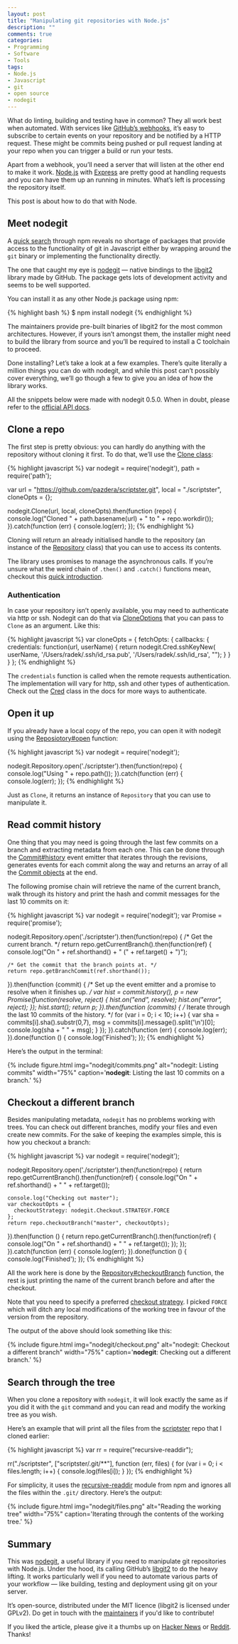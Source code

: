 ```yaml
---
layout: post
title: "Manipulating git repositories with Node.js"
description: ""
comments: true
categories:
- Programming
- Software
- Tools
tags:
- Node.js
- Javascript
- git
- open source
- nodegit
---
```


What do linting, building and testing have in common? They all work best when
automated. With services like [GitHub’s
webhooks](https://developer.github.com/webhooks/), it’s easy to subscribe to
certain events on your repository and be notified by a HTTP request. These
might be commits being pushed or pull request landing at your repo when you
  can trigger a build or run your tests.

Apart from a webhook, you’ll need a server that will listen at the other end to
make it work. [Node.js](https://nodejs.org/en/) with
[Express](http://expressjs.com/) are pretty good at handling requests and you
can have them up an running in minutes. What’s left is processing the
repository itself.

This post is about how to do that with Node.

## Meet nodegit

A [quick search](https://www.npmjs.com/search?q=git) through npm reveals no
shortage of packages that provide access to the functionality of git in
Javascript either by wrapping around the `git` binary or implementing the
functionality directly.

The one that caught my eye is [nodegit](http://www.nodegit.org/) — native
bindings to the [libgit2](https://libgit2.github.com/) library made by GitHub.
The package gets lots of development activity and seems to be well supported.

You can install it as any other Node.js package using npm:

{% highlight bash %}
$ npm install nodegit
{% endhighlight %}

The maintainers provide pre-built binaries of libgit2 for the most common
architectures. However, if yours isn’t amongst them, the installer might need
to build the library from source and you’ll be required to install a C
toolchain to proceed.

Done installing? Let’s take a look at a few examples. There’s quite literally a
million things you can do with nodegit, and while this post can’t
possibly cover everything, we’ll go though a few to give you an idea of how
the library works.

All the snippets below were made with nodegit 0.5.0. When in doubt, please
refer to the [official API docs](http://www.nodegit.org/api/).

## Clone a repo

The first step is pretty obvious: you can hardly do anything with the
repository without cloning it first. To do that, we’ll use the [Clone
class](http://www.nodegit.org/api/clone/#clone):

{% highlight javascript %}
var nodegit = require('nodegit'),
    path = require('path');

var url = "https://github.com/pazdera/scriptster.git",
    local = "./scriptster",
    cloneOpts = {};

nodegit.Clone(url, local, cloneOpts).then(function (repo) {
    console.log("Cloned " + path.basename(url) + " to " + repo.workdir());
}).catch(function (err) {
    console.log(err);
});
{% endhighlight %}

Cloning will return an already initialised handle to the repository (an
instance of the [Repository](http://www.nodegit.org/api/repository/) class)
that you can use to access its contents.

The library uses promises to manage the asynchronous calls. If you’re unsure
what the weird chain of `.then()` and `.catch()` functions mean, checkout this
[quick introduction](https://www.promisejs.org/).

### Authentication

In case your repository isn’t openly available, you may need to authenticate
via http or ssh. Nodegit can do that via
[CloneOptions](http://www.nodegit.org/api/clone_options/) that you can pass to
`Clone` as an argument. Like this:

{% highlight javascript %}
var cloneOpts = {
  fetchOpts: {
    callbacks: {
      credentials: function(url, userName) {
        return nodegit.Cred.sshKeyNew(
          userName,
          '/Users/radek/.ssh/id_rsa.pub',
          '/Users/radek/.ssh/id_rsa',
          "<your-passphrase-here>");
      }
    }
  }
};
{% endhighlight %}

The `credentials` function is called when the remote requests authentication.
The implementation will vary for http, ssh and other types of authentication.
Check out the [Cred](http://www.nodegit.org/api/cred/) class in the docs for
more ways to authenticate.

## Open it up

If you already have a local copy of the repo, you can open it with nodegit
using the [Reposiotory#open](http://www.nodegit.org/api/repository/#open)
function:

{% highlight javascript %}
var nodegit = require('nodegit');

nodegit.Repository.open('./scriptster').then(function(repo) {
  console.log("Using " + repo.path());
}).catch(function (err) {
  console.log(err);
});
{% endhighlight %}

Just as `Clone`, it returns an instance of `Repository` that you can use to
manipulate it.

## Read commit history

One thing that you may need is going through the last few commits on a branch
and extracting metadata from each one. This can be done through the
[Commit#history](http://www.nodegit.org/api/commit/#history) event emitter that
iterates through the revisions, generates events for each commit along the way
and returns an array of all the [Commit
objects](http://www.nodegit.org/api/commit/) at the end.

The following promise chain will retrieve the name of the current branch, walk
through its history and print the hash and commit messages for the last 10
commits on it:

{% highlight javascript %}
var nodegit = require('nodegit');
var Promise = require('promise');

nodegit.Repository.open('./scriptster').then(function(repo) {
  /* Get the current branch. */
  return repo.getCurrentBranch().then(function(ref) {
    console.log("On " + ref.shorthand() + " (" + ref.target() + ")");

    /* Get the commit that the branch points at. */
    return repo.getBranchCommit(ref.shorthand());
  }).then(function (commit) {
    /* Set up the event emitter and a promise to resolve when it finishes up. */
    var hist = commit.history(),
        p = new Promise(function(resolve, reject) {
            hist.on("end", resolve);
            hist.on("error", reject);
        });
    hist.start();
    return p;
  }).then(function (commits) {
    /* Iterate through the last 10 commits of the history. */
    for (var i = 0; i < 10; i++) {
      var sha = commits[i].sha().substr(0,7),
          msg = commits[i].message().split('\n')[0];
      console.log(sha + " " + msg);
    }
  });
}).catch(function (err) {
  console.log(err);
}).done(function () {
  console.log('Finished');
});
{% endhighlight %}

Here’s the output in the terminal:

{% include figure.html img="nodegit/commits.png" alt="nodegit: Listing commits" width="75%" caption='<strong>nodegit</strong>: Listing the last 10 commits on a branch.' %}

## Checkout a different branch

Besides manipulating metadata, `nodegit` has no problems working with trees.
You can check out different branches, modify your files and even create new
commits. For the sake of keeping the examples simple, this is how you checkout
a branch:

{% highlight javascript %}
var nodegit = require('nodegit');

nodegit.Repository.open('./scriptster').then(function(repo) {
  return repo.getCurrentBranch().then(function(ref) {
    console.log("On " + ref.shorthand() + " " + ref.target());

    console.log("Checking out master");
    var checkoutOpts = {
      checkoutStrategy: nodegit.Checkout.STRATEGY.FORCE
    };
    return repo.checkoutBranch("master", checkoutOpts);
  }).then(function () {
    return repo.getCurrentBranch().then(function(ref) {
      console.log("On " + ref.shorthand() + " " + ref.target());
    });
  });
}).catch(function (err) {
  console.log(err);
}).done(function () {
  console.log('Finished');
});
{% endhighlight %}

All the work here is done by the
[Repository#checkoutBranch](http://www.nodegit.org/api/repository/#checkoutBranch)
function, the rest is just printing the name of the current branch before and
after the checkout.

Note that you need to specify a preferred [checkout
strategy](http://www.nodegit.org/api/checkout/#STRATEGY). I picked `FORCE`
which will ditch any local modifications of the working tree in favour of the
version from the repository.

The output of the above should look something like this:

{% include figure.html img="nodegit/checkout.png" alt="nodegit: Checkout a different branch" width="75%" caption='<strong>nodegit</strong>: Checking out a different branch.' %}

## Search through the tree

When you clone a repository with `nodegit`, it will look exactly the same as if
you did it with the `git` command and you can read and modify the working tree
as you wish.

Here’s an example that will print all the files from the
[scriptster](https://github.com/pazdera/scriptster) repo that I cloned earlier:

{% highlight javascript %}
var rr = require("recursive-readdir");

rr("./scriptster", ["scriptster/.git/**"], function (err, files) {
  for (var i = 0; i < files.length; i++) {
    console.log(files[i]);
  }
});
{% endhighlight %}

For simplicity, it uses the
[recursive-readdir](https://www.npmjs.com/package/recursive-readdir) module
from npm and ignores all the files within the `.git/` directory. Here’s the
output:

{% include figure.html img="nodegit/files.png" alt="Reading the working tree" width="75%" caption='Iterating through the contents of the working tree.' %}

## Summary

This was [nodegit](https://github.com/nodegit/nodegit), a useful library if you
need to manipulate git repositories with Node.js. Under the hood, its calling
GitHub’s [libgit2](https://libgit2.github.com/) to do the heavy lifting. It
works particularly well if you need to automate various parts of your workflow
— like building, testing and deployment using git on your server.

It’s open-source, distributed under the MIT licence (libgit2 is
licensed under GPLv2). Do get in touch with the
[maintainers](https://github.com/nodegit/nodegit#maintained-by) if you'd like
to contribute!

If you liked the article, please give it a thumbs up on [Hacker News](https://news.ycombinator.com/item?id=10457855) or
[Reddit](https://www.reddit.com/r/programming/comments/3qf1ne/manipulating_git_repositories_with_nodejs/). Thanks!
